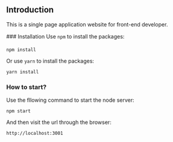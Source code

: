 ## Introduction
This is a single page application website for front-end developer.

### Installation
Use `npm` to install the packages:
```
npm install
```
Or use `yarn` to install the packages:
```
yarn install
```

### How to start?
Use the fllowing command to start the node server:
```
npm start
```
And then visit the url through the browser: 
```
http://localhost:3001
```